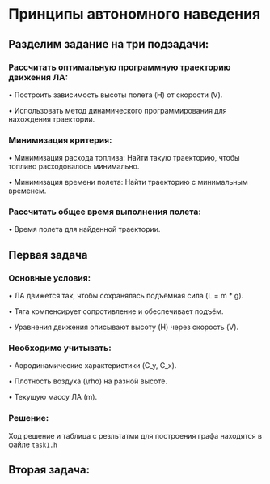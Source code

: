 # Принципы автономного наведения

## Разделим задание на три подзадачи:

### Рассчитать оптимальную программную траекторию движения ЛА:

•	Построить зависимость высоты полета (H) от скорости (V).

•	Использовать метод динамического программирования для нахождения траектории.

### Минимизация критерия:

• Минимизация расхода топлива: Найти такую траекторию, чтобы топливо расходовалось минимально.

•	Минимизация времени полета: Найти траекторию с минимальным временем.

### Рассчитать общее время выполнения полета:
 
•	Время полета для найденной траектории.

## Первая задача

### Основные условия:

•	ЛА движется так, чтобы сохранялась подъёмная сила (L = m * g).

•	Тяга компенсирует сопротивление и обеспечивает подъём.

•	Уравнения движения описывают высоту (H) через скорость (V).

### Необходимо учитывать:
   
•	Аэродинамические характеристики (C_y, C_x).

•	Плотность воздуха (\rho) на разной высоте.

•	Текущую массу ЛА (m).

### Решение:

Ход решение и таблица с резльтатми для построения графа находятся в файле `task1.h`

## Вторая задача:

### 
